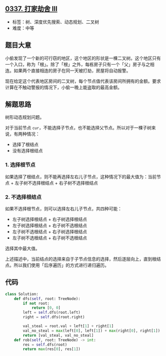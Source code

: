 ## [0337. 打家劫舍 III](https://leetcode-cn.com/problems/house-robber-iii/)

- 标签：树、深度优先搜索、动态规划、二叉树
- 难度：中等

## 题目大意

小偷发现了一个新的可行窃的地区，这个地区的形状是一棵二叉树。这个地区只有一个入口，称为「根」。除了「根」之外，每栋房子只有一个「父」房子与之相连。如果两个直接相连的房子在同一天被打劫，房屋将自动报警。

现在给定这个代表地区房间的二叉树，每个节点值代表该房间所拥有的金额。要求计算在不触动警报的情况下，小偷一晚上能盗取的最高金额。

## 解题思路

树形动态规划问题。

对于当前节点 `cur`，不能选择子节点，也不能选择父节点。所以对于一棵子树来说，有两种情况：

- 选择了根结点
- 没有选择根结点

### 1. 选择根节点

如果选择了根结点，则不能再选择左右儿子节点，这种情况下的最大值为：当前节点 + 左子树不选择根结点 + 右子树不选择根结点

### 2. 不选择根结点

如果不选择根节点，则可以选择左右儿子节点，共四种可能：

- 左子树选择根结点 + 右子树选择根结点
- 左子树选择根结点 + 右子树不选根结点
- 左子树不选根结点 + 右子树选择根结点
- 左子树不选根结点 + 右子树不选根结点

选择其中最大值。

上述描述中，当前结点的选择来自于子节点信息的选择，然后逐层向上，直到根结点。所以我们使用「后序遍历」的方式进行递归遍历。

## 代码

```Python
class Solution:
    def dfs(self, root: TreeNode):
        if not root:
            return [0, 0]
        left = self.dfs(root.left)
        right = self.dfs(root.right)

        val_steal = root.val + left[1] + right[1]
        val_no_steal = max(left[0], left[1]) + max(right[0], right[1])
        return [val_steal, val_no_steal]
    def rob(self, root: TreeNode) -> int:
        res = self.dfs(root)
        return max(res[0], res[1])
```

